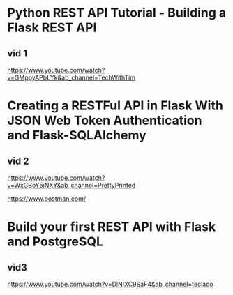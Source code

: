 # Python REST API Tutorial - Building a Flask REST API
## vid 1
https://www.youtube.com/watch?v=GMppyAPbLYk&ab_channel=TechWithTim



# Creating a RESTFul API in Flask With JSON Web Token Authentication and Flask-SQLAlchemy
## vid 2
https://www.youtube.com/watch?v=WxGBoY5iNXY&ab_channel=PrettyPrinted

https://www.postman.com/




# Build your first REST API with Flask and PostgreSQL
## vid3
https://www.youtube.com/watch?v=DlNIXC9SaF4&ab_channel=teclado